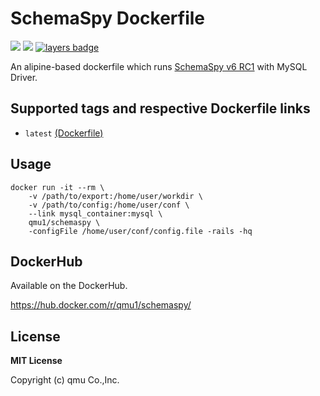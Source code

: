 # SchemaSpy Dockerfile 

![](https://img.shields.io/docker/pulls/qmu1/schemaspy.svg)
![](https://img.shields.io/docker/build/qmu1/schemaspy.svg)
[![layers badge](https://images.microbadger.com/badges/image/qmu1/schemaspy.svg)](https://microbadger.com/images/qmu1/schemaspy)

An alipine-based dockerfile which runs [SchemaSpy v6 RC1](https://github.com/schemaspy/schemaspy) with MySQL Driver.

## Supported tags and respective Dockerfile links

* `latest` [(Dockerfile)](https://github.com/qmu/docker-schemaspy/blob/master/Dockerfile)

## Usage

```
docker run -it --rm \
    -v /path/to/export:/home/user/workdir \
    -v /path/to/config:/home/user/conf \
    --link mysql_container:mysql \
    qmu1/schemaspy \
    -configFile /home/user/conf/config.file -rails -hq
```

## DockerHub

Available on the DockerHub.

https://hub.docker.com/r/qmu1/schemaspy/

## License 

**MIT License**

Copyright (c) qmu Co.,Inc.
